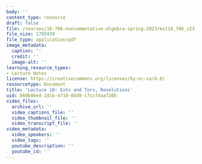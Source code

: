 ```yaml
---
body: ''
content_type: resource
draft: false
file: /courses/18-706-noncommutative-algebra-spring-2023/mit18_706_s23_lec10.pdf
file_size: 1795939
file_type: application/pdf
image_metadata:
  caption: ''
  credit: ''
  image-alt: ''
learning_resource_types:
- Lecture Notes
license: https://creativecommons.org/licenses/by-nc-sa/4.0/
resourcetype: Document
title: 'Lecture 10: Exts and Tors, Resolutions'
uid: b60b86ed-2dcb-4718-8bd9-c7ccf4aa720b
video_files:
  archive_url: ''
  video_captions_file: ''
  video_thumbnail_file: ''
  video_transcript_file: ''
video_metadata:
  video_speakers: ''
  video_tags: ''
  youtube_description: ''
  youtube_id: ''
---
```

